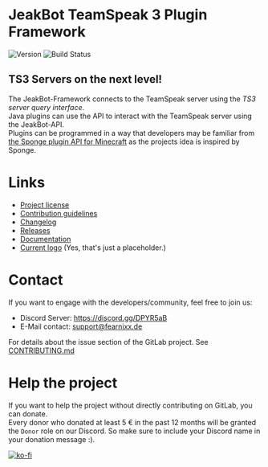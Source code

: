 # JeakBot TeamSpeak 3 Plugin Framework  

![Version](https://img.shields.io/badge/Version-1.0.0--RC%231-success.svg)
![Build Status](https://gitlab.com/fearnixxgaming/jeakbot/jeakbot-framework/badges/bleeding/build.svg)

## TS3 Servers on the next level!

The JeakBot-Framework connects to the TeamSpeak server using the _TS3 server query interface_.  
Java plugins can use the API to interact with the TeamSpeak server using the JeakBot-API.  
Plugins can be programmed in a way that developers may be familiar from [the Sponge plugin API for Minecraft](https://spongepowered.org) as the projects idea is inspired by Sponge.  
  
# Links
* [Project license](./LICENSE)
* [Contribution guidelines](./CONTRIBUTING.md)
* [Changelog](./CHANGELOG)
* [Releases](https://gitlab.com/fearnixxgaming/jeakbot/jeakbot-framework/tags)
* [Documentation](https://jeakbot.readme.io/)
* [Current logo](https://assets.gitlab-static.net/uploads/-/system/project/avatar/3402715/JeakBot-Beta.png?width=64) (Yes, that's just a placeholder.)

# Contact
If you want to engage with the developers/community, feel free to join us:

* Discord Server: https://discord.gg/DPYR5aB
* E-Mail contact: support@fearnixx.de

For details about the issue section of the GitLab project. See [CONTRIBUTING.md](./CONTRIBUTING.md)

# Help the project
If you want to help the project without directly contributing on GitLab, you can donate.  
Every donor who donated at least 5 € in the past 12 months will be granted the ``Donor`` role on our Discord.
So make sure to include your Discord name in your donation message :).

[![ko-fi](https://www.ko-fi.com/img/donate_sm.png)](https://ko-fi.com/F1F0OL0V)